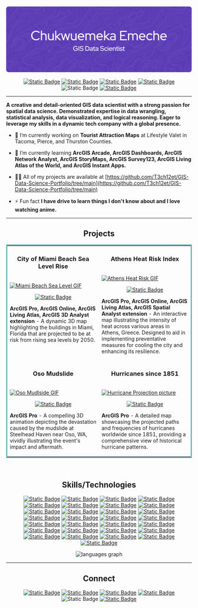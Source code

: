 ![Header](./github-header-image.png)
<p align="center"> 
  <a href="https://www.linkedin.com/in/emekaemeche/" target="_blank" rel="noreferrer"> <img alt="Static Badge" src="https://img.shields.io/badge/-LinkedIn-000000?style=flat&logo=LinkedIn"></a> 
  <a href="https://www.facebook.com/emeka.emeche/" target="_blank" rel="noreferrer"> <img alt="Static Badge" src="https://img.shields.io/badge/-Facebook-000000?style=flat&logo=Facebook"></a> 
  <a href="https://twitter.com/echukwe1547" target="_blank" rel="noreferrer"> <img alt="Static Badge" src="https://img.shields.io/badge/-X-000000?style=flat&logo=X"></a> 
  <a href="https://drive.google.com/file/d/1gWm0r34WvnxUjNrHAHgyEEdqFhCrK4uf/view?usp=sharing" target="_blank" rel="noreferrer"> <img alt="Static Badge" src="https://img.shields.io/badge/-chukwe22@gmail.com-000000?style=flat&logo=Gmail"></a> 
  <img alt="Static Badge" src="https://img.shields.io/badge/-206.476.7818 -000000?style=flat&logo=None"> <a href="https://drive.google.com/file/d/1eNtUKKSlh9aHBXYh35pUsTAksyxDMzBO/view?usp=sharing" target="_blank" rel="noreferrer"> <img alt="Static Badge" src="https://img.shields.io/badge/-Resume-000000?style=flat&logo=ReadMe"></a></p>

___ 
<p align="left"> <strong>A creative and detail-oriented GIS data scientist with a strong passion for spatial data science. Demonstrated expertise in data wrangling, statistical analysis, data visualization, and logical reasoning. Eager to leverage my skills in a dynamic tech company with a global presence.</strong></p>

- 🔭 I’m currently working on **Tourist Attraction Maps** at Lifestyle Valet in Tacoma, Pierce, and Thurston Counties.

- 🌱 I’m currently learning **ArcGIS Arcade, ArcGIS Dashboards, ArcGIS Network Analyst, ArcGIS StoryMaps, ArcGIS Survey123, ArcGIS Living Atlas of the World, and ArcGIS Instant Apps.**

- 👨‍💻 All of my projects are available at [https://github.com/T3ch12et/GIS-Data-Science-Portfolio/tree/main](https://github.com/T3ch12et/GIS-Data-Science-Portfolio/tree/main)

- ⚡ Fun fact **I have drive to learn things I don't know about and I love watching anime.**
___

<h2 align="center">Projects</h2>

<table bordercolor="#66b2b2">
  
  <tr>
    <td width="50%" valign="top">
      <h3 align="center">City of Miami Beach Sea Level Rise</h3>
        <br />
        <a target="_blank" href="https://github.com/T3ch12et/3D-Miami-Beach-Sea-Level-Rise/tree/main">
            <img src="./GIFs/ArcGIS - City of Miami Beach Sea Level Rise_EmekaEmeche (3).gif" width="320" height="240" alt="Miami Beach Sea Level GIF"/>
        </a>
        <br />
        <p align="center">
          
  <a href="https://github.com/T3ch12et/3D-Miami-Beach-Sea-Level-Rise/tree/main" target="_blank" rel="noreferrer">
    <img alt="Static Badge" src="https://img.shields.io/badge/-REPO-000000?style=flat&logo=GitHub">
  </a>  
        </p>
        <p><strong>ArcGIS Pro, ArcGIS Online, ArcGIS Living Atlas, ArcGIS 3D Analyst extension</strong> - A dynamic 3D map highlighting the buildings in Miami, Florida that are projected to be at risk from rising sea levels by 2050.</p>
    </td>
    <td width="50%" valign="top">
      <h3 align="center">Athens Heat Risk Index</h3>
        <br />
      <a target="_blank" href="https://github.com/T3ch12et/Athens-Heat-Risk-Index">
            <img src="./GIFs/Athens Heat Risk Index_EmekaEmeche (3).gif" width="320" height="240" alt="Athens Heat Risk GIF"/>
        </a>
        <br />
        <p align="center">
          
  <a href="https://github.com/T3ch12et/Athens-Heat-Risk-Index" target="_blank" rel="noreferrer">
    <img alt="Static Badge" src="https://img.shields.io/badge/-REPO-000000?style=flat&logo=GitHub">
  </a>
      </p>
        <p><strong>ArcGIS Pro, ArcGIS Online, ArcGIS Living Atlas, ArcGIS Spatial Analyst extension</strong> - An interactive map illustrating the intensity of heat across various areas in Athens, Greece. Designed to aid in implementing preventative measures for cooling the city and enhancing its resilience.</p>
    </td>
  </tr>
  
  <tr>
    <td width="50%" valign="top">
      <h3 align="center">Oso Mudslide</h3>
      <br />
        <a target="_blank" href="https://github.com/T3ch12et/Oso-Mudslide">
          <img src="./GIFs/Oso Mudslide_gif320x240.gif" alt="Oso Mudlside GIF"/>
        </a>
      <br />
        <p align="center">
  <a href="https://github.com/T3ch12et/Oso-Mudslide" target="_blank" rel="noreferrer">
    <img alt="Static Badge" src="https://img.shields.io/badge/-REPO-000000?style=flat&logo=GitHub">
  </a>
      </p>
        <p><strong>ArcGIS Pro</strong> - A compelling 3D animation depicting the devastation caused by the mudslide at Steelhead Haven near Oso, WA, vividly illustrating the event's impact and aftermath.</p>
    </td>
    <td width="50%" valign="top">
      <h3 align="center">Hurricanes since 1851</h3>
        <br />
        <a target="_blank" href="https://github.com/T3ch12et/Hurricanes-since-1851">
          <img src="./Hurricane_Projection_EmekaEmeche.jpg" width="320" height="240" alt="Hurricane Projection picture">
        </a>
        <br />
        <p align="center">
          
  <a href="https://github.com/T3ch12et/Hurricanes-since-1851" target="_blank" rel="noreferrer">
    <img alt="Static Badge" src="https://img.shields.io/badge/-REPO-000000?style=flat&logo=GitHub">
  </a>
      </p>
        <p><strong>ArcGIS Pro</strong> - A detailed map showcasing the projected paths and frequencies of hurricanes worldwide since 1851, providing a comprehensive view of historical hurricane patterns.</p>
    </td>
  </tr>
</table>

<br>
<h2 align="center">Skills/Technologies</h2>
<p align="center"> <a href="https://www.esri.com/en-us/arcgis/products/arcgis-pro/overview" target="_blank" rel="noreferrer"> <img alt="Static Badge" src="https://img.shields.io/badge/-ArcGIS-000000?style=flat&logo=ArcGIS"></a> <a href="https://www.esri.com/en-us/arcgis/products/arcgis-online/overview" target="_blank" rel="noreferrer"> <img alt="Static Badge" src="https://img.shields.io/badge/-ArcGIS Online-4d54b9?style=flat&logo=ArcGIS"></a> <a href="https://www.esri.com/en-us/arcgis/products/arcgis-instant-apps/trial" target="_blank" rel="noreferrer"> <img alt="Static Badge" src="https://img.shields.io/badge/-ArcGIS Instant Apps-8FA17A?style=flat&logo=ArcGIS"></a> <a href="https://livingatlas.arcgis.com/en/home/" target="_blank" rel="noreferrer"> <img alt="Static Badge" src="https://img.shields.io/badge/-ArcGIS Living Atlas-43A047?style=flat&logo=ArcGIS"></a> <a href="https://storymaps.arcgis.com/" target="_blank" rel="noreferrer"> <img alt="Static Badge" src="https://img.shields.io/badge/-ArcGIS StoryMaps-64c4b7?style=flat&logo=ArcGIS"></a> <a href="https://www.esri.com/en-us/arcgis/products/arcgis-network-analyst/overview" target="_blank" rel="noreferrer"> <img alt="Static Badge" src="https://img.shields.io/badge/-ArcGIS Network Analyst-0e9b6b?style=flat&logo=ArcGIS"></a> <a href="https://survey123.arcgis.com/" target="_blank" rel="noreferrer"> <img alt="Static Badge" src="https://img.shields.io/badge/-ArcGIS Survey123-759c33?style=flat&logo=ArcGIS"></a> <a href="https://www.esri.com/en-us/arcgis/products/arcgis-dashboards/overview" target="_blank" rel="noreferrer"> <img alt="Static Badge" src="https://img.shields.io/badge/-ArcGIS Dashboards-e89204?style=flat&logo=ArcGIS"></a> <a href="https://developers.arcgis.com/arcade/" target="_blank" rel="noreferrer"> <img alt="Static Badge" src="https://img.shields.io/badge/-ArcGIS Arcade-c02505?style=flat&logo=ArcGIS"></a> <a href="https://www.autodesk.com/products/civil-3d/overview?term=1-YEAR&tab=subscription" target="_blank" rel="noreferrer"> <img alt="Static Badge" src="https://img.shields.io/badge/-Autodesk Civil 3D-000000?style=flat&logo=Autodesk"></a> <a href="https://www.qgis.org/en/site/" target="_blank" rel="noreferrer"> <img alt="Static Badge" src="https://img.shields.io/badge/-QGIS-000000?style=flat&logo=Qgis"></a> <a href="https://www.python.org" target="_blank" rel="noreferrer"> <img alt="Static Badge" src="https://img.shields.io/badge/-Python-000000?style=flat&logo=Python"></a> <a href="https://www.java.com" target="_blank" rel="noreferrer"> <img alt="Static Badge" src="https://img.shields.io/badge/-Java-000000?style=flat&logo=Java"></a>  <a href="https://www.r-project.org/about.html" target="_blank" rel="noreferrer"> <img alt="Static Badge" src="https://img.shields.io/badge/-R-000000?style=flat&logo=R"></a> <a href="https://posit.co/download/rstudio-desktop/" target="_blank" rel="noreferrer"> <img alt="Static Badge" src="https://img.shields.io/badge/-RStudio-000000?style=flat&logo=RStudio IDE"></a> <a href="https://www.tableau.com/" target="_blank" rel="noreferrer"> <img alt="Static Badge" src="https://img.shields.io/badge/-Tableau-000000?style=flat&logo=Tableau"></a> <a href="https://www.w3schools.com/html/" target="_blank" rel="noreferrer"> <img alt="Static Badge" src="https://img.shields.io/badge/-HTML-000000?style=flat&logo=HTML5"></a> <a href="https://www.w3schools.com/css/" target="_blank" rel="noreferrer"> <img alt="Static Badge" src="https://img.shields.io/badge/-CSS-000000?style=flat&logo=CSS3"></a> <a href="https://developer.mozilla.org/en-US/docs/Web/JavaScript" target="_blank" rel="noreferrer"> <img alt="Static Badge" src="https://img.shields.io/badge/-JavaScript-000000?style=flat&logo=JavaScript"></a> <a href="https://www.json.org/json-en.html" target="_blank" rel="noreferrer"> <img alt="Static Badge" src="https://img.shields.io/badge/-JSON-000000?style=flat&logo=JSON"></a> <a href="https://www.postgresql.org" target="_blank" rel="noreferrer"> <img alt="Static Badge" src="https://img.shields.io/badge/-PostgreSQL-000000?style=flat&logo=PostgreSQL"></a> <a href="https://www.figma.com/" target="_blank" rel="noreferrer"> <img alt="Static Badge" src="https://img.shields.io/badge/-Figma-000000?style=flat&logo=Figma"></a> <a href="https://www.office.com/" target="_blank" rel="noreferrer"> <img alt="Static Badge" src="https://img.shields.io/badge/-Microsoft Office 365-000000?style=flat&logo=Microsoft"></a> <a href="https://code.visualstudio.com/" target="_blank" rel="noreferrer"> <img alt="Static Badge" src="https://img.shields.io/badge/-Visual Studio Code-000000?style=flat&logo=Visual Studio Code"></a> <a href="https://jupyter.org/" target="_blank" rel="noreferrer"> <img alt="Static Badge" src="https://img.shields.io/badge/-Jupyter-000000?style=flat&logo=Jupyter"></a> <a href="https://www.git-scm.com/" target="_blank" rel="noreferrer"> <img alt="Static Badge" src="https://img.shields.io/badge/-Git-000000?style=flat&logo=GitHub"></a> <a href="https://github.com/" target="_blank" rel="noreferrer"> <img alt="Static Badge" src="https://img.shields.io/badge/-GitHub-000000?style=flat&logo=GitHub"></a> <a href="https://geospatial.trimble.com/en/products/hardware/total-stations" target="_blank" rel="noreferrer"> <img alt="Static Badge" src="https://img.shields.io/badge/-Trimble S/VX Total Stations-000000?style=flat&logo="></a>  <a href="https://leica-geosystems.com/en-us/products/laser-scanners/scanners/leica-scanstation-p50" target="_blank" rel="noreferrer"> <img alt="Static Badge" src="https://img.shields.io/badge/-Leica P50 LiDAR Scanner-000000?style=flat&logo=Leica"></a></p>

<div align="center">
  <img src="https://github-readme-stats.vercel.app/api/top-langs?username=t3ch12et&locale=en&hide_title=false&layout=compact&card_width=320&langs_count=5&theme=dracula&hide_border=false" height="150" alt="languages graph"  />
</div> 

___
<h2 align="center">Connect</h2>
<p align="center"> <a href="https://www.linkedin.com/in/emekaemeche/" target="_blank" rel="noreferrer"> <img alt="Static Badge" src="https://img.shields.io/badge/-LinkedIn-000000?style=flat&logo=LinkedIn"></a> <a href="https://www.facebook.com/emeka.emeche/" target="_blank" rel="noreferrer"> <img alt="Static Badge" src="https://img.shields.io/badge/-Facebook-000000?style=flat&logo=Facebook"></a> <a href="https://twitter.com/echukwe1547" target="_blank" rel="noreferrer"> <img alt="Static Badge" src="https://img.shields.io/badge/-X-000000?style=flat&logo=X"></a> <a href="https://drive.google.com/file/d/1gWm0r34WvnxUjNrHAHgyEEdqFhCrK4uf/view?usp=sharing" target="_blank" rel="noreferrer"> <img alt="Static Badge" src="https://img.shields.io/badge/-chukwe22@gmail.com-000000?style=flat&logo=Gmail"></a> <img alt="Static Badge" src="https://img.shields.io/badge/-206.476.7818 -000000?style=flat&logo=None"> <a href="https://drive.google.com/file/d/1eNtUKKSlh9aHBXYh35pUsTAksyxDMzBO/view?usp=sharing" target="_blank" rel="noreferrer"> <img alt="Static Badge" src="https://img.shields.io/badge/-Resume-000000?style=flat&logo=ReadMe"></a> </p>


